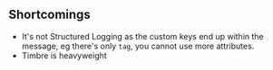 ## Shortcomings

- It's not Structured Logging as the custom keys end up within the message, eg there's only `tag`, you cannot use more attributes.
- Timbre is heavyweight